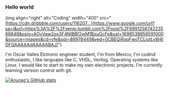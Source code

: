 ### Hello world

(img align="right" alt="Coding" width="400" src="[https://cdn.dribbble.com/users/116207...](https://www.google.com/url?sa=i&url=https%3A%2F%2Fsenjo.tumblr.com%2Fpost%2F699125674223566848&psig=AOvVaw2qs3F4NIBBf2wM1BzuGcFe&ust=1698538858591000&source=images&cd=vfe&opi=89978449&ved=0CBEQjRxqFwoTCLiutLy8l4IDFQAAAAAdAAAAABAJ)")

I'm Oscar Valles Elctronic engineer student, I'm from Mexico, I'm codind enthusiastic, I like languajes like C, VHDL, Verilog.
Operating systems like Linux.
I would like to start to make my own electronic projects.
I'm currently learning version control with git.

[![Anurag's GitHub stats](https://github-readme-stats.vercel.app/api?username=VALO64)](https://github.com/anuraghazra/github-readme-stats)

